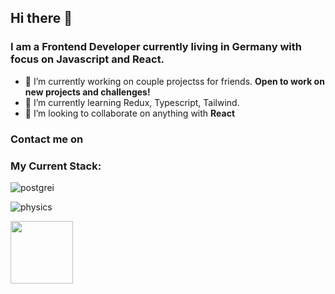 ### <h2> Hi there 👋 </h2>

<h3> I am a Frontend Developer currently living in Germany with focus on Javascript and React. </h3>


<!--
**Mileristov/mileristov** is a ✨ _special_ ✨ repository because its `README.md` (this file) appears on your GitHub profile.

Here are some ideas to get you started:
-->

- 🔭 I’m currently working on couple projectss for friends. <b> Open to work on new projects and challenges! </b>
- 🌱 I’m currently learning Redux, Typescript, Tailwind.
- 👯 I’m looking to collaborate on anything with <b> React </b>


<h3> Contact me on </h3>


<h3> My Current Stack: </h3>

![postgrei](https://user-images.githubusercontent.com/98973604/191025773-d408f43c-bc50-4a4f-8fcb-b1e8101401f2.png)

![physics](https://user-images.githubusercontent.com/98973604/191066692-69eaf143-ef3a-42a8-8a68-fe4ff484637a.png)

<img src="https://your-image-url.type" width="100" height="100">
